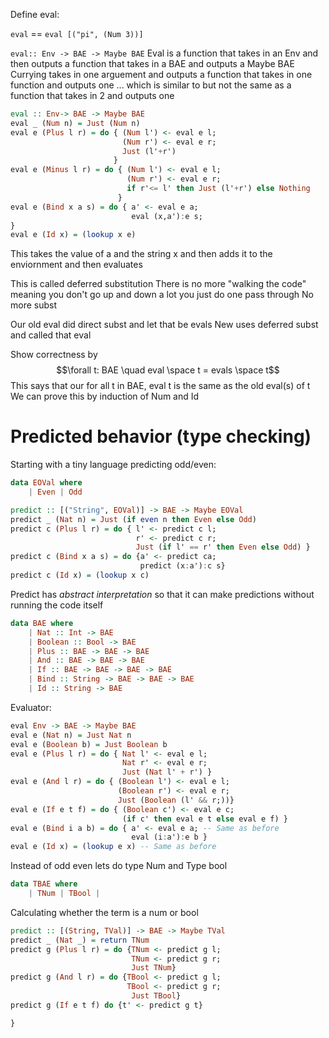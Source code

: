 Define eval:

`eval` == `eval [("pi", (Num 3))]`

`eval:: Env -> BAE -> Maybe BAE`
Eval is a function that takes in an Env and then outputs a function that takes in a BAE and outputs a Maybe BAE
	Currying takes in one arguement and outputs a function that takes in one function and outputs one ...  which is similar to but not the same as a function that takes in 2 and outputs one

```haskell
eval :: Env-> BAE -> Maybe BAE
eval _ (Num n) = Just (Num n)
eval e (Plus l r) = do { (Num l') <- eval e l;
						 (Num r') <- eval e r;
						 Just (l'+r')
					   }
eval e (Minus l r) = do { (Num l') <- eval e l;
						  (Num r') <- eval e r;
						  if r'<= l' then Just (l'+r') else Nothing
					    }
eval e (Bind x a s) = do { a' <- eval e a;
						   eval (x,a'):e s;
}
eval e (Id x) = (lookup x e)
```
This takes the value of a and the string x and then adds it to the enviornment and then evaluates 

This is called deferred substitution 
	There is no more "walking the code" meaning you don't go up and down a lot you just do one pass through
	No more subst

Our old eval did direct subst and let that be evals
New uses deferred subst and called that eval 

Show correctness by 
$$\forall t: BAE \quad eval \space t = evals \space t$$
This says that our for all t in BAE, eval t is the same as the old eval(s) of t
We can prove this by induction of Num and Id

# Predicted behavior (type checking)
Starting with a tiny language predicting odd/even:
```haskell
data EOVal where 
	| Even | Odd

predict :: [("String", EOVal)] -> BAE -> Maybe EOVal
predict _ (Nat n) = Just (if even n then Even else Odd)
predict c (Plus l r) = do { l' <- predict c l;
							r' <- predict c r;
							Just (if l' == r' then Even else Odd) }
predict c (Bind x a s) = do {a' <- predict ca;
							 predict (x:a'):c s}
predict c (Id x) = (lookup x c)
```
Predict has *abstract interpretation* so that it can make predictions without running the code itself

```haskell
data BAE where
	| Nat :: Int -> BAE
	| Boolean :: Bool -> BAE
	| Plus :: BAE -> BAE -> BAE
	| And :: BAE -> BAE -> BAE 
	| If :: BAE -> BAE -> BAE -> BAE
	| Bind :: String -> BAE -> BAE -> BAE
	| Id :: String -> BAE
```
Evaluator:
```haskell
eval Env -> BAE -> Maybe BAE
eval e (Nat n) = Just Nat n
eval e (Boolean b) = Just Boolean b
eval e (Plus l r) = do { Nat l' <- eval e l; 
						 Nat r' <- eval e r;
						 Just (Nat l' + r') }
eval e (And l r) = do { (Boolean l') <- eval e l;
						(Boolean r') <- eval e r;
						Just (Boolean (l' && r;))}
eval e (If e t f) = do { (Boolean c') <- eval e c;
						 (if c' then eval e t else eval e f) }
eval e (Bind i a b) = do { a' <- eval e a; -- Same as before
						   eval (i:a'):e b }
eval e (Id x) = (lookup e x) -- Same as before
```

Instead of odd even lets do type Num and Type bool
```haskell
data TBAE where 
	| TNum | TBool | 
```
Calculating whether the term is a num or bool
```haskell 
predict :: [(String, TVal)] -> BAE -> Maybe TVal
predict _ (Nat _) = return TNum
predict g (Plus l r) = do {TNum <- predict g l;
						   TNum <- predict g r;
						   Just TNum}
predict g (And l r) = do {TBool <- predict g l;
						  TBool <- predict g r;
						   Just TBool}
predict g (If e t f) do {t' <- predict g t}

}
```